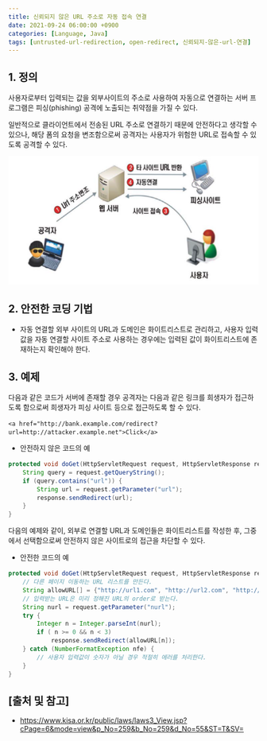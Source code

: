 ```yaml
---
title: 신뢰되지 않은 URL 주소로 자동 접속 연결
date: 2021-09-24 06:00:00 +0900
categories: [Language, Java]
tags: [untrusted-url-redirection, open-redirect, 신뢰되지-않은-url-연결]
---
```


## 1. 정의
사용자로부터 입력되는 값을 외부사이트의 주소로 사용하여 자동으로 연결하는 서버 프로그램은 피싱(phishing) 공격에 노출되는 취약점을 가질 수 있다.

일반적으로 클라이언트에서 전송된 URL 주소로 연결하기 때문에 안전하다고 생각할 수 있으나, 해당 폼의 요청을 변조함으로써 공격자는 사용자가 위험한 URL로 접속할 수 있도록 공격할 수 있다.

![open-redirect](/assets/img/2021-09-24-url-redirection-to-untrusted-site/open-redirect.png)

## 2. 안전한 코딩 기법

* 자동 연결할 외부 사이트의 URL과 도메인은 화이트리스트로 관리하고, 사용자 입력값을 자동 연결할 사이트 주소로 사용하는 경우에는 입력된 값이 화이트리스트에 존재하는지 확인해야 한다.

## 3. 예제
다음과 같은 코드가 서버에 존재할 경우 공격자는 다음과 같은 링크를 희생자가 접근하도록 함으로써 희생자가 피싱 사이트 등으로 접근하도록 할 수 있다.

```<a href="http://bank.example.com/redirect?url=http://attacker.example.net">Click</a>```

* 안전하지 않은 코드의 예

```java
protected void doGet(HttpServletRequest request, HttpServletResponse response) throws ServletException, IOException {
    String query = request.getQueryString();
    if (query.contains("url")) {
        String url = request.getParameter("url");
        response.sendRedirect(url);
    }
}
```

다음의 예제와 같이, 외부로 연결할 URL과 도메인들은 화이트리스트를 작성한 후, 그중에서 선택함으로써 안전하지 않은 사이트로의 접근을 차단할 수 있다.

* 안전한 코드의 예

```java
protected void doGet(HttpServletRequest request, HttpServletResponse response) throws ServletException, IOException {
    // 다른 페이지 이동하는 URL 리스트를 만든다.
    String allowURL[] = {"http://url1.com", "http://url2.com", "http://url3.com"};
    // 입력받는 URL은 미리 정해진 URL의 order로 받는다.
    String nurl = request.getParameter("nurl");
    try {
        Integer n = Integer.parseInt(nurl);
        if ( n >= 0 && n < 3)
            response.sendRedirect(allowURL[n]);
    } catch (NumberFormatException nfe) {
        // 사용자 입력값이 숫자가 아닐 경우 적절히 에러를 처리한다.
    }
}
```

## [출처 및 참고]
* <https://www.kisa.or.kr/public/laws/laws3_View.jsp?cPage=6&mode=view&p_No=259&b_No=259&d_No=55&ST=T&SV=>
